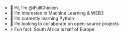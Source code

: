 - 👋 Hi, I’m @iFullChicken
- 👀 I’m interested in Machine Learning & WEB3
- 🌱 I’m currently learning Python
- 💞️ I’m looking to collaborate on open-source projects 
- ⚡ Fun fact: South Africa is half of Europe

<!---
iFullChicken/iFullChicken is a ✨ special ✨ repository because its `README.md` (this file) appears on your GitHub profile.
You can click the Preview link to take a look at your changes.
--->
